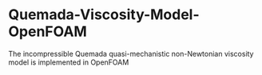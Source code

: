 # Quemada-Viscosity-Model-OpenFOAM
The incompressible Quemada quasi-mechanistic non-Newtonian viscosity model is implemented in OpenFOAM
